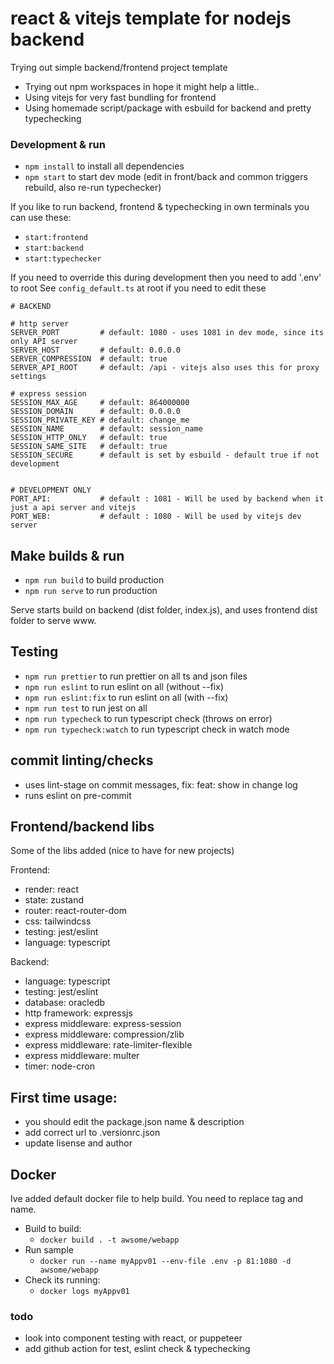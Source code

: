 # react & vitejs template for nodejs backend

Trying out simple backend/frontend project template

-   Trying out npm workspaces in hope it might help a little..
-   Using vitejs for very fast bundling for frontend
-   Using homemade script/package with esbuild for backend and pretty typechecking

### Development & run

-   `npm install` to install all dependencies
-   `npm start` to start dev mode (edit in front/back and common triggers rebuild, also re-run
    typechecker)

If you like to run backend, frontend & typechecking in own terminals you can use these:

-   `start:frontend`
-   `start:backend`
-   `start:typechecker`

If you need to override this during development then you need to add '.env' to root See
`config_default.ts` at root if you need to edit these

```env
# BACKEND

# http server
SERVER_PORT         # default: 1080 - uses 1081 in dev mode, since its only API server
SERVER_HOST         # default: 0.0.0.0
SERVER_COMPRESSION  # default: true
SERVER_API_ROOT     # default: /api - vitejs also uses this for proxy settings

# express session
SESSION_MAX_AGE     # default: 864000000
SESSION_DOMAIN      # default: 0.0.0.0
SESSION_PRIVATE_KEY # default: change_me
SESSION_NAME        # default: session_name
SESSION_HTTP_ONLY   # default: true
SESSION_SAME_SITE   # default: true
SESSION_SECURE      # default is set by esbuild - default true if not development


# DEVELOPMENT ONLY
PORT_API:           # default : 1081 - Will be used by backend when it just a api server and vitejs
PORT_WEB:           # default : 1080 - Will be used by vitejs dev server
```

## Make builds & run

-   `npm run build` to build production
-   `npm run serve` to run production

Serve starts build on backend (dist folder, index.js), and uses frontend dist folder to serve www.

## Testing

-   `npm run prettier` to run prettier on all ts and json files
-   `npm run eslint` to run eslint on all (without --fix)
-   `npm run eslint:fix` to run eslint on all (with --fix)
-   `npm run test` to run jest on all
-   `npm run typecheck` to run typescript check (throws on error)
-   `npm run typecheck:watch` to run typescript check in watch mode

## commit linting/checks

-   uses lint-stage on commit messages, fix: feat: show in change log
-   runs eslint on pre-commit

## Frontend/backend libs

Some of the libs added (nice to have for new projects)

Frontend:

-   render: react
-   state: zustand
-   router: react-router-dom
-   css: tailwindcss
-   testing: jest/eslint
-   language: typescript

Backend:

-   language: typescript
-   testing: jest/eslint
-   database: oracledb
-   http framework: expressjs
-   express middleware: express-session
-   express middleware: compression/zlib
-   express middleware: rate-limiter-flexible
-   express middleware: multer
-   timer: node-cron

## First time usage:

-   you should edit the package.json name & description
-   add correct url to .versionrc.json
-   update lisense and author

## Docker

Ive added default docker file to help build. You need to replace tag and name.

-   Build to build:
    -   `docker build . -t awsome/webapp`
-   Run sample
    -   `docker run --name myAppv01 --env-file .env -p 81:1080 -d awsome/webapp`
-   Check its running:
    -   `docker logs myAppv01`

### todo

-   look into component testing with react, or puppeteer
-   add github action for test, eslint check & typechecking
